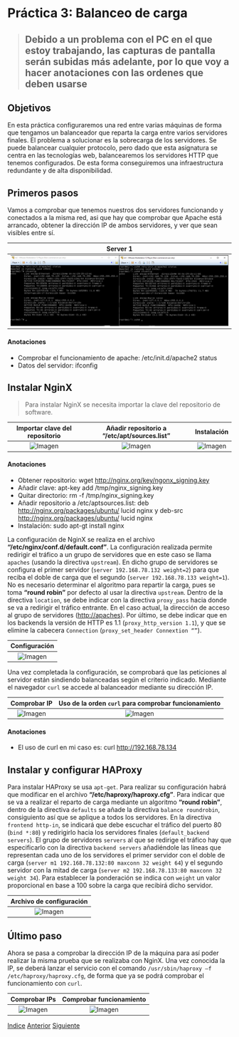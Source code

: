 # Práctica 3: Balanceo de carga

> ## Debido a un problema con el PC en el que estoy trabajando, las capturas de pantalla serán subidas más adelante, por lo que voy a hacer anotaciones con las ordenes que deben usarse


## Objetivos
En esta práctica configuraremos una red entre varias máquinas de forma que tengamos un balanceador que reparta la carga entre varios servidores finales.
El problema a solucionar es la sobrecarga de los servidores. Se puede balancear cualquier protocolo, pero dado que esta asignatura se centra en las tecnologías web, balancearemos los servidores HTTP que tenemos configurados.
De esta forma conseguiremos una infraestructura redundante y de alta disponibilidad.

## Primeros pasos
Vamos a comprobar que tenemos nuestros dos servidores funcionando y conectados a la misma red, asi que hay que comprobar que Apache está arrancado, obtener la dirección IP de ambos servidores, y ver que sean visibles entre sí.

| Server 1 | 
| :-------------: |
| ![Imagen](https://github.com/JoseAdriGP/SWAP/blob/master/Practicas/P3/Images/3-01.PNG) |

#### Anotaciones 
- Comprobar el funcionamiento de apache: /etc/init.d/apache2 status
- Datos del servidor: ifconfig

## Instalar NginX
> Para instalar NginX se necesita importar la clave del repositorio de software.

| Importar clave del repositorio | Añadir repositorio a **“/etc/apt/sources.list”** | Instalación | 
| :-------------: | :-------------: |  :-------------: |
| ![Imagen]() | ![Imagen]() | ![Imagen]() |

#### Anotaciones 
- Obtener repositorio: wget http://nginx.org/key/ngonx_signing.key
- Añadir clave: apt-key add /tmp/nginx_signing.key
- Quitar directorio: rm -f /tmp/nginx_signing.key
- Añadir repositorio a /etc/aptsources.list: deb http://nginx.org/packages/ubuntu/ lucid nginx y deb-src http://nginx.org/packages/ubuntu/ lucid nginx
- Instalación: sudo apt-gt install nginx

La configuración de NginX se realiza en el archivo **“/etc/nginx/conf.d/default.conf”**. La configuración realizada permite redirigir el tráfico a un grupo de servidores que en este caso se llama `apaches` (usando la directiva `upstream`). En dicho grupo de servidores se configura el primer servidor (`server 192.168.78.132 weight=2`) para que reciba el doble de carga que el segundo (`server 192.168.78.133 weight=1`). No es necesario determinar el algoritmo para repartir la carga, pues se toma **“round robin”** por defecto al usar la directiva `upstream`. Dentro de la directiva `location`, se debe indicar con la directiva `proxy_pass` hacia donde se va a redirigir el tráfico entrante. En el caso actual, la dirección de acceso al grupo de servidores ([http://apaches](http://apaches)). Por último, se debe indicar que en los backends la versión de HTTP es 1.1 (`proxy_http_version 1.1`), y que se elimine la cabecera `Connection` (`proxy_set_header Connextion “”`).

| Configuración |
| :-------------: |
| ![Imagen]() |

Una vez completada la configuración, se comprobará que las peticiones al servidor están sindiendo balanceadas según el criterio indicado. Mediante el navegador `curl` se accede al balanceador mediante su dirección IP.

| Comprobar IP | Uso de la orden `curl` para comprobar funcionamiento| 
| :-------------: | :-------------: |
| ![Imagen]() | ![Imagen]() |

#### Anotaciones 
- El uso de curl en mi caso es: curl http://192.168.78.134

## Instalar y configurar HAProxy
Para instalar HAProxy se usa `apt-get`. 
Para realizar su configuración habrá que modificar en el archivo **“/etc/haproxy/haproxy.cfg”**. Para indicar que se va a realizar el reparto de carga mediante un algoritmo **“round robin”**, dentro de la directiva `defaults` se añade la directiva `balance roundrobin`, consiguiento así que se aplique a todos los servidores. En la directiva `frontend http-in`, se indicará que debe escuchar el tráfico del puerto 80 (`bind *:80`) y redirigirlo hacia los servidores finales (`default_backend servers`). El grupo de servidores `servers` al que se redirige el tráfico hay que especificarlo con la directiva `backend servers` añadiéndole las líneas que representan cada uno de los servidores el primer servidor con el doble de carga (`server m1 192.168.78.132:80 maxconn 32 weight 64`) y el segundo servidor con la mitad de carga (`server m2 192.168.78.133:80 maxconn 32 weight 34`). Para establecer la ponderación se indica con `weight` un valor proporcional en base a 100 sobre la carga que recibirá dicho servidor.

| Archivo de configuración |
| :-------------: |
| ![Imagen]() |

## Último paso
Ahora se pasa a comprobar la dirección IP de la máquina para así poder realizar la misma prueba que se realizaba con NginX. Una vez conocida la IP, se deberá lanzar el servicio con el comando `/usr/sbin/haproxy –f /etc/haproxy/haproxy.cfg`, de forma que ya se podrá comprobar el funcionamiento con `curl`.

| Comprobar IPs | Comprobar funcionamiento | 
| :-------------: | :-------------: |
| ![Imagen]() | ![Imagen]() |


[Indice](https://github.com/JoseAdriGP/SWAP-Practicas/blob/master/README.md) [Anterior](https://github.com/JoseAdriGP/SWAP/blob/master/Practicas/P2/README.md) [Siguiente](https://github.com/JoseAdriGP/SWAP/blob/master/Practicas/P4/README.md)
